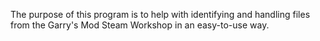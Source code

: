 The purpose of this program is to help with identifying and handling
files from the Garry's Mod Steam Workshop in an easy-to-use way.